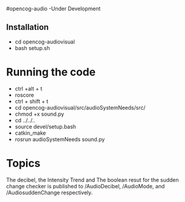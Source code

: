 #opencog-audio -Under Development	
## Installation
* cd opencog-audiovisual
* bash setup.sh

# Running the code
* ctrl +alt + t
* roscore
* ctrl + shift + t
* cd opencog-audiovisual/src/audioSystemNeeds/src/
* chmod +x sound.py
* cd ../../..
* source devel/setup.bash
* catkin_make
* rosrun audioSystemNeeds sound.py

# Topics
The decibel, the Intensity Trend and The boolean resut for the sudden change checker is published to
/AudioDecibel, /AudioMode, and /AudiosuddenChange respectively.




